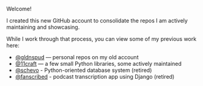 Welcome!

I created this new GitHub account to consolidate the repos I am actively maintaining and showcasing.

While I work through that process, you can view some of my previous work here:

- [@gldnspud](https://github.com/gldnspud) — personal repos on my old account
- [@11craft](https://github.com/11craft) — a few small Python libraries, some actively maintained
- [@schevo](https://github.com/schevo) - Python-oriented database system (retired)
- [@fanscribed](https://github.com/fanscribed) - podcast transcription app using Django (retired)
